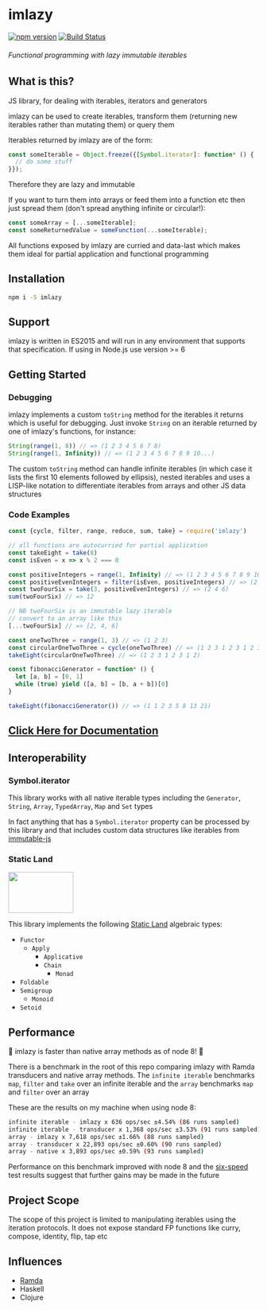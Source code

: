 # imlazy

[![npm version](https://badge.fury.io/js/imlazy.svg)](https://badge.fury.io/js/imlazy)
[![Build Status](https://travis-ci.org/benji6/imlazy.svg?branch=master)](https://travis-ci.org/benji6/imlazy)

###### Functional programming with lazy immutable iterables

## What is this?

JS library, for dealing with iterables, iterators and generators

imlazy can be used to create iterables, transform them (returning new iterables rather than mutating them) or query them

Iterables returned by imlazy are of the form:

```js
const someIterable = Object.freeze({[Symbol.iterator]: function* () {
  // do some stuff
}});

```

Therefore they are lazy and immutable

If you want to turn them into arrays or feed them into a function etc then just spread them (don't spread anything infinite or circular!):

```js
const someArray = [...someIterable];
const someReturnedValue = someFunction(...someIterable);
```

All functions exposed by imlazy are curried and data-last which makes them ideal for partial application and functional programming

## Installation

```bash
npm i -S imlazy
```

## Support

imlazy is written in ES2015 and will run in any environment that supports that specification. If using in Node.js use version >= 6

## Getting Started

### Debugging

imlazy implements a custom `toString` method for the iterables it returns which is useful for debugging. Just invoke `String` on an iterable returned by one of imlazy's functions, for instance:

```js
String(range(1, 8)) // => (1 2 3 4 5 6 7 8)
String(range(1, Infinity)) // => (1 2 3 4 5 6 7 8 9 10...)
```

The custom `toString` method can handle infinite iterables (in which case it lists the first 10 elements followed by ellipsis), nested iterables and uses a LISP-like notation to differentiate iterables from arrays and other JS data structures

### Code Examples

```js
const {cycle, filter, range, reduce, sum, take} = require('imlazy')

// all functions are autocurried for partial application
const takeEight = take(8)
const isEven = x => x % 2 === 0

const positiveIntegers = range(1, Infinity) // => (1 2 3 4 5 6 7 8 9 10...)
const positiveEvenIntegers = filter(isEven, positiveIntegers) // => (2 4 6 8 10 12 14 16 18 20...)
const twoFourSix = take(3, positiveEvenIntegers) // => (2 4 6)
sum(twoFourSix) // => 12

// NB twoFourSix is an immutable lazy iterable
// convert to an array like this
[...twoFourSix] // => [2, 4, 6]

const oneTwoThree = range(1, 3) // => (1 2 3)
const circularOneTwoThree = cycle(oneTwoThree) // => (1 2 3 1 2 3 1 2 3 1...)
takeEight(circularOneTwoThree) // => (1 2 3 1 2 3 1 2)

const fibonacciGenerator = function* () {
  let [a, b] = [0, 1]
  while (true) yield ([a, b] = [b, a + b])[0]
}

takeEight(fibonacciGenerator()) // => (1 1 2 3 5 8 13 21)
```

## [Click Here for Documentation](https://benji6.github.io/imlazy)

## Interoperability

### Symbol.iterator

This library works with all native iterable types including the `Generator`, `String`, `Array`, `TypedArray`, `Map` and `Set` types

In fact anything that has a `Symbol.iterator` property can be processed by this library and that includes custom data structures like iterables from [immutable-js](https://github.com/facebook/immutable-js)

### Static Land

<a href="https://github.com/rpominov/static-land"><img width="131" height="82" src="https://raw.githubusercontent.com/rpominov/static-land/master/logo/logo.png" /></a>

This library implements the following [Static Land](https://github.com/rpominov/static-land) algebraic types:
- `Functor`
  - `Apply`
    - `Applicative`
    - `Chain`
      - `Monad`
- `Foldable`
- `Semigroup`
  - `Monoid`
- `Setoid`

## Performance

:tada: imlazy is faster than native array methods as of node 8! :tada:

There is a benchmark in the root of this repo comparing imlazy with Ramda transducers and native array methods. The `infinite iterable` benchmarks `map`, `filter` and `take` over an infinite iterable and the `array` benchmarks `map` and `filter` over an array

These are the results on my machine when using node 8:

```bash
infinite iterable - imlazy x 636 ops/sec ±4.54% (86 runs sampled)
infinite iterable - transducer x 1,368 ops/sec ±3.53% (91 runs sampled)
array - imlazy x 7,618 ops/sec ±1.66% (88 runs sampled)
array - transducer x 22,893 ops/sec ±0.60% (90 runs sampled)
array - native x 3,893 ops/sec ±0.59% (93 runs sampled)
```

Performance on this benchmark improved with node 8 and the [six-speed](https://github.com/kpdecker/six-speed) test results suggest that further gains may be made in the future

## Project Scope

The scope of this project is limited to manipulating iterables using the iteration protocols. It does not expose standard FP functions like curry, compose, identity, flip, tap etc

## Influences

- [Ramda](https://github.com/ramda/ramda)
- Haskell
- Clojure
